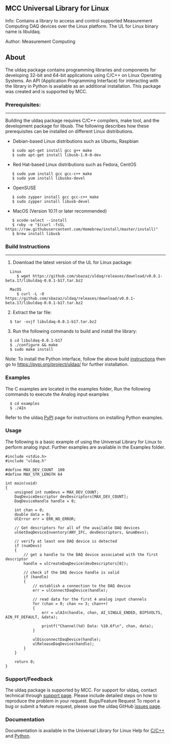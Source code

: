 ## MCC Universal Library for Linux
Info: Contains a library to access and control supported Measurement Computing DAQ devices over the Linux platform. The UL for Linux binary name is libuldaq.

Author: Measurement Computing

## About
The uldaq package contains programming libraries and components for developing 32-bit and 64-bit applications using C/C++ on Linux Operating Systems. An API (Application Programming Interface) for interacting with the library in Python is available as an additional installation. This package was created and is supported by MCC. 

### Prerequisites:
---------------
Building the uldaq package requires C/C++ compilers, make tool, and the development package for libusb. The following describes how these prerequisites can be installed on different Linux distributions.
  
  - Debian-based Linux distributions such as Ubuntu, Raspbian
  
  ```
     $ sudo apt-get install gcc g++ make
     $ sudo apt-get install libusb-1.0-0-dev
  ```
  - Red Hat-based Linux distributions such as Fedora, CentOS
  
  ```
     $ sudo yum install gcc gcc-c++ make
     $ sudo yum install libusbx-devel
  ```
     
  - OpenSUSE 
  
  ```
     $ sudo zypper install gcc gcc-c++ make
     $ sudo zypper install libusb-devel
  ```
  
  - MacOS (Version 10.11 or later recommended)
  
  ```
     $ xcode-select --install
     $ ruby -e "$(curl -fsSL https://raw.githubusercontent.com/Homebrew/install/master/install)"
     $ brew install libusb
  ```

### Build Instructions
---------------------

1. Download the latest version of the UL for Linux package:

```
  Linux
     $ wget https://github.com/sbazaz/uldaq/releases/download/v0.0.1-beta.17/libuldaq-0.0.1-b17.tar.bz2
  
  MacOS
     $ curl -L -O https://github.com/sbazaz/uldaq/releases/download/v0.0.1-beta.17/libuldaq-0.0.1-b17.tar.bz2
``` 
2. Extract the tar file:
 
```
  $ tar -xvjf libuldaq-0.0.1-b17.tar.bz2
```
  
3. Run the following commands to build and install the library:

```
  $ cd libuldaq-0.0.1-b17
  $ ./configure && make
  $ sudo make install
```

Note: To install the Python interface, follow the above build [instructions](#build-instructions) then go to https://pypi.org/project/uldaq/ for further installation.
  
### Examples
The C examples are located in the examples folder, Run the following commands to execute the Analog input examples 

```
  $ cd examples
  $ ./AIn
```
Refer to the uldaq [PyPI](https://pypi.org/project/uldaq/) page for instructions on installing Python examples.

### Usage
The following is a basic example of using the Universal Library for Linux to perform analog input. Further examples are available in the Examples folder.
```
#include <stdio.h>
#include "uldaq.h"

#define MAX_DEV_COUNT  100
#define MAX_STR_LENGTH 64

int main(void)
{
	unsigned int numDevs = MAX_DEV_COUNT;
	DaqDeviceDescriptor devDescriptors[MAX_DEV_COUNT];
	DaqDeviceHandle handle = 0;

	int chan = 0;
	double data = 0;
	UlError err = ERR_NO_ERROR;

	// Get descriptors for all of the available DAQ devices
	ulGetDaqDeviceInventory(ANY_IFC, devDescriptors, &numDevs);
	
	// verify at least one DAQ device is detected
	if (numDevs)
	{
		// get a handle to the DAQ device associated with the first descriptor
		handle = ulCreateDaqDevice(devDescriptors[0]);

		// check if the DAQ device handle is valid
		if (handle)
		{
			// establish a connection to the DAQ device
			err = ulConnectDaqDevice(handle);

			// read data for the first 4 analog input channels
			for (chan = 0; chan <= 3; chan++)
			{
				err = ulAIn(handle, chan, AI_SINGLE_ENDED, BIP5VOLTS, AIN_FF_DEFAULT, &data);

				printf("Channel(%d) Data: %10.6f\n", chan, data);
			}

			ulDisconnectDaqDevice(handle);
			ulReleaseDaqDevice(handle);
		}
	}

	return 0;
}
```
### Support/Feedback
The uldaq package is supported by MCC. For support for uldaq, contact technical through [support page](https://www.mccdaq.com/support/support_form.aspx). Please include detailed steps on how to reproduce the problem in your request.
Bugs/Feature Request
To report a bug or submit a feature request, please use the uldaq GitHub [issues page](https://github.com/sbazaz/uldaq/issues).

### Documentation
Documentation is available in the Universal Library for Linux Help for [C/C++](https://www.mccdaq.com/PDFs/Manuals/UL-Linux/c/index.html) and [Python](https://www.mccdaq.com/PDFs/Manuals/UL-Linux/python/index.html).
